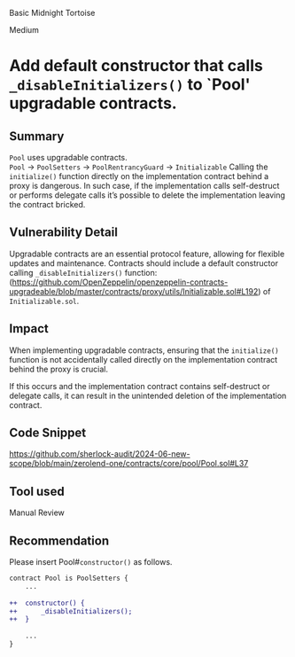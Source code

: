 Basic Midnight Tortoise

Medium

# Add default constructor that calls `_disableInitializers()` to `Pool' upgradable contracts.

## Summary

`Pool` uses upgradable contracts.  
	`Pool`  -> `PoolSetters` -> `PoolRentrancyGuard` -> `Initializable`
Calling the `initialize()` function directly on the implementation contract behind a proxy is dangerous. 
In such case, if the implementation calls self-destruct or performs delegate calls it’s possible to delete the implementation leaving the contract bricked. 

## Vulnerability Detail

Upgradable contracts are an essential protocol feature, allowing for flexible updates and maintenance. 
Contracts should include a default constructor calling `_disableInitializers()` function: 
(https://github.com/OpenZeppelin/openzeppelin-contracts-upgradeable/blob/master/contracts/proxy/utils/Initializable.sol#L192) of `Initializable.sol`.

## Impact

When implementing upgradable contracts, ensuring that the `initialize()` function is not accidentally called directly on the implementation contract behind the proxy is crucial. 

If this occurs and the implementation contract contains self-destruct or delegate calls, it can result in the unintended deletion of the implementation contract.

## Code Snippet

https://github.com/sherlock-audit/2024-06-new-scope/blob/main/zerolend-one/contracts/core/pool/Pool.sol#L37

## Tool used

Manual Review

## Recommendation

Please insert Pool#`constructor()` as follows.

```diff
contract Pool is PoolSetters {
	...
	
++	constructor() {
++		_disableInitializers();
++	}
	
	...
}
```
